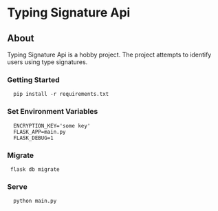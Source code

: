 # Typing Signature Api

## About
Typing Signature Api is a hobby project. The project attempts to identify users using type signatures.

### Getting Started
```
  pip install -r requirements.txt
```

### Set Environment Variables
```
  ENCRYPTION_KEY='some key'
  FLASK_APP=main.py
  FLASK_DEBUG=1
```

### Migrate
```
 flask db migrate
```

### Serve
```
  python main.py
```

